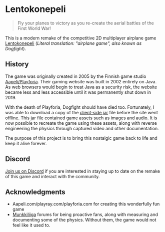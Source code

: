 # Lentokonepeli
> Fly your planes to victory as you re-create the aerial battles of the First World War!

This is a modern remake of the competitive 2D multiplayer airplane game [Lentokonepeli](https://www.youtube.com/watch?v=qCCCUXUwlT8)
(*Literal translation: "airplane game", also known as Dogfight*).


## History

The game was originally created in 2005 by the Finnish game studio [Aapeli/Playforia](https://en.wikipedia.org/wiki/Playforia).
Their gaming website was built in 2002 entirely on Java.
As web browsers would begin to treat Java as a security risk,
the website became less and less accessible
until it was permanently shut down in 2019.

With the death of Playforia, Dogfight should have died too. 
Fortunately, I was able to download a copy of the [client-side jar](https://github.com/mattbruv/playray-dogfight-client) file before the site went offline.
This jar file contained game assets such as images and audio.
It is now possible to recreate the game using these assets, along with reverse engineering the physics through captured video and other documentation.

The purpose of this project is to bring this nostalgic game back to life and keep it alive forever.

## Discord
[Join us on Discord](https://discord.gg/QjtXPmx) if you are interested in staying up to date on the remake of this game
and interact with the community.

## Acknowledgments

* Aapeli.com/playray.com/playforia.com for creating this wonderfully fun game
* [Munkkiliiga](http://munkkiliiga.arkku.net) forums for being proactive fans, along with measuring and documenting some of the physics.
Without them, the game would not feel like it used to.
